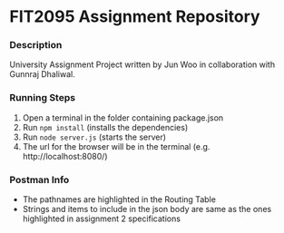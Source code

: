 # FIT2095 Assignment Repository

### Description

University Assignment Project written by Jun Woo in collaboration with Gunnraj Dhaliwal.

### Running Steps

1. Open a terminal in the folder containing package.json
2. Run `npm install` (installs the dependencies)
3. Run `node server.js` (starts the server)
4. The url for the browser will be in the terminal (e.g. http://localhost:8080/)

### Postman Info

- The pathnames are highlighted in the Routing Table
- Strings and items to include in the json body are same as the ones highlighted in assignment 2 specifications
